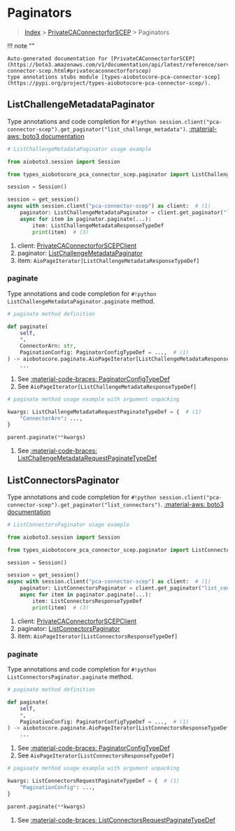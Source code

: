 # Paginators

> [Index](../README.md) > [PrivateCAConnectorforSCEP](./README.md) > Paginators

!!! note ""

    Auto-generated documentation for [PrivateCAConnectorforSCEP](https://boto3.amazonaws.com/v1/documentation/api/latest/reference/services/pca-connector-scep.html#privatecaconnectorforscep)
    type annotations stubs module [types-aiobotocore-pca-connector-scep](https://pypi.org/project/types-aiobotocore-pca-connector-scep/).

## ListChallengeMetadataPaginator

Type annotations and code completion for `#!python session.client("pca-connector-scep").get_paginator("list_challenge_metadata")`.
[:material-aws: boto3 documentation](https://boto3.amazonaws.com/v1/documentation/api/latest/reference/services/pca-connector-scep/paginator/ListChallengeMetadata.html#PrivateCAConnectorforSCEP.Paginator.ListChallengeMetadata)

```python
# ListChallengeMetadataPaginator usage example

from aioboto3.session import Session

from types_aiobotocore_pca_connector_scep.paginator import ListChallengeMetadataPaginator

session = Session()

session = get_session()
async with session.client("pca-connector-scep") as client:  # (1)
    paginator: ListChallengeMetadataPaginator = client.get_paginator("list_challenge_metadata")  # (2)
    async for item in paginator.paginate(...):
        item: ListChallengeMetadataResponseTypeDef
        print(item)  # (3)
```

1. client: [PrivateCAConnectorforSCEPClient](./client.md)
2. paginator: [ListChallengeMetadataPaginator](./paginators.md#listchallengemetadatapaginator)
3. item: `AioPageIterator[ListChallengeMetadataResponseTypeDef]`


### paginate

Type annotations and code completion for `#!python ListChallengeMetadataPaginator.paginate` method.

```python
# paginate method definition

def paginate(
    self,
    *,
    ConnectorArn: str,
    PaginationConfig: PaginatorConfigTypeDef = ...,  # (1)
) -> aiobotocore.paginate.AioPageIterator[ListChallengeMetadataResponseTypeDef]:  # (2)
    ...
```

1. See [:material-code-braces: PaginatorConfigTypeDef](./type_defs.md#paginatorconfigtypedef)
2. See `AioPageIterator[ListChallengeMetadataResponseTypeDef]`


```python
# paginate method usage example with argument unpacking

kwargs: ListChallengeMetadataRequestPaginateTypeDef = {  # (1)
    "ConnectorArn": ...,
}

parent.paginate(**kwargs)
```

1. See [:material-code-braces: ListChallengeMetadataRequestPaginateTypeDef](./type_defs.md#listchallengemetadatarequestpaginatetypedef)
## ListConnectorsPaginator

Type annotations and code completion for `#!python session.client("pca-connector-scep").get_paginator("list_connectors")`.
[:material-aws: boto3 documentation](https://boto3.amazonaws.com/v1/documentation/api/latest/reference/services/pca-connector-scep/paginator/ListConnectors.html#PrivateCAConnectorforSCEP.Paginator.ListConnectors)

```python
# ListConnectorsPaginator usage example

from aioboto3.session import Session

from types_aiobotocore_pca_connector_scep.paginator import ListConnectorsPaginator

session = Session()

session = get_session()
async with session.client("pca-connector-scep") as client:  # (1)
    paginator: ListConnectorsPaginator = client.get_paginator("list_connectors")  # (2)
    async for item in paginator.paginate(...):
        item: ListConnectorsResponseTypeDef
        print(item)  # (3)
```

1. client: [PrivateCAConnectorforSCEPClient](./client.md)
2. paginator: [ListConnectorsPaginator](./paginators.md#listconnectorspaginator)
3. item: `AioPageIterator[ListConnectorsResponseTypeDef]`


### paginate

Type annotations and code completion for `#!python ListConnectorsPaginator.paginate` method.

```python
# paginate method definition

def paginate(
    self,
    *,
    PaginationConfig: PaginatorConfigTypeDef = ...,  # (1)
) -> aiobotocore.paginate.AioPageIterator[ListConnectorsResponseTypeDef]:  # (2)
    ...
```

1. See [:material-code-braces: PaginatorConfigTypeDef](./type_defs.md#paginatorconfigtypedef)
2. See `AioPageIterator[ListConnectorsResponseTypeDef]`


```python
# paginate method usage example with argument unpacking

kwargs: ListConnectorsRequestPaginateTypeDef = {  # (1)
    "PaginationConfig": ...,
}

parent.paginate(**kwargs)
```

1. See [:material-code-braces: ListConnectorsRequestPaginateTypeDef](./type_defs.md#listconnectorsrequestpaginatetypedef)
